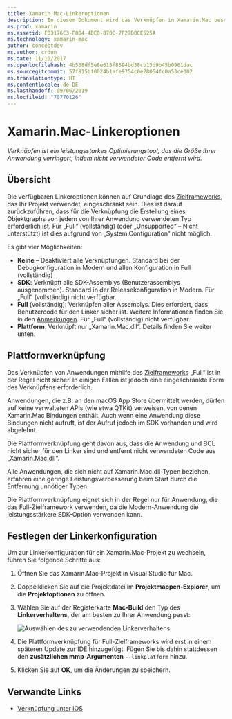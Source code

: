 ```yaml
---
title: Xamarin.Mac-Linkeroptionen
description: In diesem Dokument wird das Verknüpfen in Xamarin.Mac beschrieben. Verknüpfen ist ein leistungsstarkes Optimierungstool, das die Größe Ihrer Anwendung verringert, indem nicht verwendeter Code entfernt wird.
ms.prod: xamarin
ms.assetid: F03176C3-F8D4-4DE8-870C-7F27D8CE525A
ms.technology: xamarin-mac
author: conceptdev
ms.author: crdun
ms.date: 11/10/2017
ms.openlocfilehash: 4b538df5e8e615f8594bd38cb13d9b45b0961dac
ms.sourcegitcommit: 57f815bf0024b1afe9754c0e28054fc0a53ce302
ms.translationtype: HT
ms.contentlocale: de-DE
ms.lasthandoff: 09/06/2019
ms.locfileid: "70770126"
---
```

# <a name="xamarinmac-linker-options"></a>Xamarin.Mac-Linkeroptionen

_Verknüpfen ist ein leistungsstarkes Optimierungstool, das die Größe Ihrer Anwendung verringert, indem nicht verwendeter Code entfernt wird._

## <a name="overview"></a>Übersicht

Die verfügbaren Linkeroptionen können auf Grundlage des [Zielframeworks](~/mac/platform/target-framework.md), das Ihr Projekt verwendet, eingeschränkt sein. Dies ist darauf zurückzuführen, dass für die Verknüpfung die Erstellung eines Objektgraphs von jedem von Ihrer Anwendung verwendeten Typ erforderlich ist. Für „Full“ (vollständig) (oder „Unsupported“ – Nicht unterstützt) ist dies aufgrund von „System.Configuration“ nicht möglich.

Es gibt vier Möglichkeiten:

- **Keine** – Deaktiviert alle Verknüpfungen. Standard bei der Debugkonfiguration in Modern und allen Konfiguration in Full (vollständig)
- **SDK**: Verknüpft alle SDK-Assemblys (Benutzerassemblys ausgenommen). Standard in der Releasekonfiguration in Modern. Für „Full“ (vollständig) nicht verfügbar.
- **Full** (vollständig): Verknüpfen aller Assemblys. Dies erfordert, dass Benutzercode für den Linker sicher ist. Weitere Informationen finden Sie in den [Anmerkungen](~/ios/deploy-test/linker.md). Für „Full“ (vollständig) nicht verfügbar.
- **Plattform**: Verknüpft nur „Xamarin.Mac.dll“. Details finden Sie weiter unten.

## <a name="platform-linking"></a>Plattformverknüpfung

Das Verknüpfen von Anwendungen mithilfe des [Zielframeworks](~/mac/platform/target-framework.md) „Full“ ist in der Regel nicht sicher. In einigen Fällen ist jedoch eine eingeschränkte Form des Verknüpfens erforderlich.

Anwendungen, die z.B. an den macOS App Store übermittelt werden, dürfen auf keine verwalteten APIs (wie etwa QTKit) verweisen, von denen Xamarin.Mac Bindungen enthält. Auch wenn eine Anwendung diese Bindungen nicht aufruft, ist der Aufruf jedoch im SDK vorhanden und wird abgelehnt.

Die Plattformverknüpfung geht davon aus, dass die Anwendung und BCL nicht sicher für den Linker sind und entfernt nicht verwendeten Code aus „Xamarin.Mac.dll“. 

Alle Anwendungen, die sich nicht auf Xamarin.Mac.dll-Typen beziehen, erfahren eine geringe Leistungsverbesserung beim Start durch die Entfernung unnötiger Typen.

Die Plattformverknüpfung eignet sich in der Regel nur für Anwendung, die das Full-Zielframework verwenden, da die Modern-Anwendung die leistungsstärkere SDK-Option verwenden kann.

## <a name="setting-the-linker-configuration"></a>Festlegen der Linkerkonfiguration

Um zur Linkerkonfiguration für ein Xamarin.Mac-Projekt zu wechseln, führen Sie folgende Schritte aus:

1. Öffnen Sie das Xamarin.Mac-Projekt in Visual Studio für Mac.
2. Doppelklicken Sie auf die Projektdatei im **Projektmappen-Explorer**, um die **Projektoptionen** zu öffnen.
3. Wählen Sie auf der Registerkarte **Mac-Build** den Typ des **Linkerverhaltens**, der am besten zu Ihrer Anwendung passt:

    ![Auswählen des zu verwendenden Linkerverhaltens](linker-images/link-behavior.png "Choose which linker behavior to use")

4. Die Plattformverknüpfung für Full-Zielframeworks wird erst in einem späteren Update zur IDE hinzugefügt. Fügen Sie bis dahin stattdessen den **zusätzlichen mmp-Argumenten** `--linkplatform` hinzu.
5. Klicken Sie auf **OK**, um die Änderungen zu speichern.

## <a name="related-links"></a>Verwandte Links

- [Verknüpfung unter iOS](~/ios/deploy-test/linker.md)
